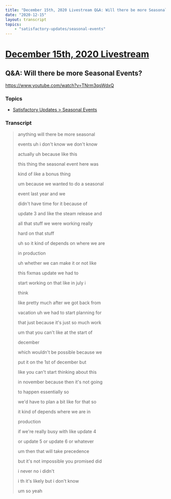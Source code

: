 ```yaml
---
title: "December 15th, 2020 Livestream Q&A: Will there be more Seasonal Events?"
date: "2020-12-15"
layout: transcript
topics:
    - "satisfactory-updates/seasonal-events"
---
```

# [December 15th, 2020 Livestream](../2020-12-15.md)
## Q&A: Will there be more Seasonal Events?
https://www.youtube.com/watch?v=TNrm3qsWdxQ

### Topics
* [Satisfactory Updates > Seasonal Events](../topics/satisfactory-updates/seasonal-events.md)

### Transcript

> anything will there be more seasonal
>
> events uh i don't know we don't know
>
> actually uh because like this
>
> this thing the seasonal event here was
>
> kind of like a bonus thing
>
> um because we wanted to do a seasonal
>
> event last year and we
>
> didn't have time for it because of
>
> update 3 and like the steam release and
>
> all that stuff we were working really
>
> hard on that stuff
>
> uh so it kind of depends on where we are
>
> in production
>
> uh whether we can make it or not like
>
> this fixmas update we had to
>
> start working on that like in july i
>
> think
>
> like pretty much after we got back from
>
> vacation uh we had to start planning for
>
> that just because it's just so much work
>
> um that you can't like at the start of
>
> december
>
> which wouldn't be possible because we
>
> put it on the 1st of december but
>
> like you can't start thinking about this
>
> in november because then it's not going
>
> to happen essentially so
>
> we'd have to plan a bit like for that so
>
> it kind of depends where we are in
>
> production
>
> if we're really busy with like update 4
>
> or update 5 or update 6 or whatever
>
> um then that will take precedence
>
> but it's not impossible you promised did
>
> i never no i didn't
>
> i th it's likely but i don't know
>
> um so yeah
>
